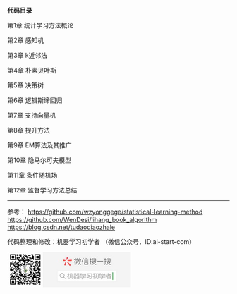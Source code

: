 **代码目录**

第1章 统计学习方法概论

第2章 感知机

第3章 k近邻法

第4章 朴素贝叶斯

第5章 决策树

第6章 逻辑斯谛回归

第7章 支持向量机

第8章 提升方法

第9章 EM算法及其推广

第10章 隐马尔可夫模型

第11章 条件随机场

第12章 监督学习方法总结

-----------
参考：
https://github.com/wzyonggege/statistical-learning-method
https://github.com/WenDesi/lihang_book_algorithm
https://blog.csdn.net/tudaodiaozhale

代码整理和修改：机器学习初学者   （微信公众号，ID:ai-start-com）

![gongzhong](gongzhong.jpg)